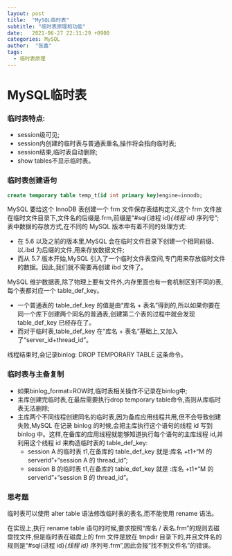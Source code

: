 ```yaml
---
layout: post
title:  "MySQL临时表"
subtitle: "临时表原理和功能"
date:   2021-06-27 22:31:29 +0900
categories: MySQL
author:  "张鑫"
tags:
  - 临时表原理
---
```


# MySQL临时表

### 临时表特点:

* session级可见;
* session内创建的临时表与普通表重名,操作将会指向临时表;
* session结束,临时表自动删除;
* show tables不显示临时表。

### 临时表创建语句
```sql
create temporary table temp_t(id int primary key)engine=innodb;
```
MySQL 要给这个 InnoDB 表创建一个 frm 文件保存表结构定义,这个 frm 文件放在临时文件目录下,文件名的后缀是.frm,前缀是“#sql{进程 id}_{线程 id}_ 序列号”;
表中数据的存放方式,在不同的 MySQL 版本中有着不同的处理方式:
* 在 5.6 以及之前的版本里,MySQL 会在临时文件目录下创建一个相同前缀、以.ibd 为后缀的文件,用来存放数据文件;
* 而从 5.7 版本开始,MySQL 引入了一个临时文件表空间,专门用来存放临时文件的数据。因此,我们就不需要再创建 ibd 文件了。

MySQL 维护数据表,除了物理上要有文件外,内存里面也有一套机制区别不同的表,每个表都对应一个 table_def_key。

* 一个普通表的 table_def_key 的值是由“库名 + 表名”得到的,所以如果你要在同一个库下创建两个同名的普通表,创建第二个表的过程中就会发现 table_def_key 已经存在了。
* 而对于临时表,table_def_key 在“库名 + 表名”基础上,又加入了“server_id+thread_id”。

线程结束时,会记录binlog: DROP TEMPORARY TABLE 这条命令。

### 临时表与主备复制

* 如果binlog_format=ROW时,临时表相关操作不记录在binlog中;
* 主库创建完临时表,在最后需要执行drop temporary table命令,否则从库临时表无法删除;
* 主库两个不同线程创建同名的临时表,因为备库应用线程共用,但不会导致创建失败,MySQL 在记录 binlog 的时候,会把主库执行这个语句的线程 id 写到 binlog 中。这样,在备库的应用线程就能够知道执行每个语句的主库线程 id,并利用这个线程 id 来构造临时表的 table_def_key:
	*  session A 的临时表 t1,在备库的 table_def_key 就是:库名 +t1+“M 的 serverid”+“session A 的 thread_id”;
	*  session B 的临时表 t1,在备库的 table_def_key 就是 :库名 +t1+“M 的 serverid”+“session B 的 thread_id”。


### 思考题
临时表可以使用 alter table 语法修改临时表的表名,而不能使用 rename 语法。

在实现上,执行 rename table 语句的时候,要求按照“库名 / 表名.frm”的规则去磁盘找文件,但是临时表在磁盘上的 frm 文件是放在 tmpdir 目录下的,并且文件名的规则是“#sql{进程 id}_{线程 id}_ 序列号.frm”,因此会报“找不到文件名”的错误。